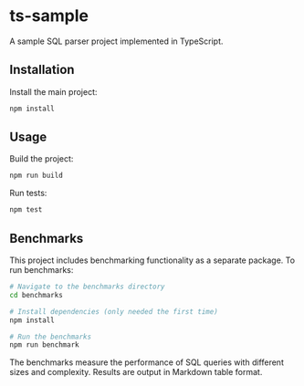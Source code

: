 # ts-sample

A sample SQL parser project implemented in TypeScript.

## Installation

Install the main project:

```bash
npm install
```

## Usage

Build the project:

```bash
npm run build
```

Run tests:

```bash
npm test
```

## Benchmarks

This project includes benchmarking functionality as a separate package.
To run benchmarks:

```bash
# Navigate to the benchmarks directory
cd benchmarks

# Install dependencies (only needed the first time)
npm install

# Run the benchmarks
npm run benchmark
```

The benchmarks measure the performance of SQL queries with different sizes and complexity.
Results are output in Markdown table format.